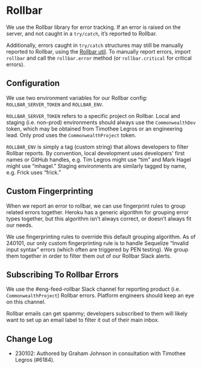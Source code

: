 # Rollbar

We use the Rollbar library for error tracking. If an error is raised on the server, and not caught in a `try/catch`, it’s reported to Rollbar.

Additionally, errors caught in `try/catch` structures may still be manually reported to Rollbar, using the [Rollbar util](../packages/commonwealth/server/util/rollbar.ts). To manually report errors, import `rollbar` and call the `rollbar.error` method (or `rollbar.critical` for critical errors).

## Configuration

We use two environment variables for our Rollbar config: `ROLLBAR_SERVER_TOKEN` and `ROLLBAR_ENV`.

`ROLLBAR_SERVER_TOKEN` refers to a specific project on Rollbar. Local and staging (i.e. non-prod) environments should always use the `CommonwealthDev` token, which may be obtained from Timothee Legros or an engineering lead. Only prod uses the `CommonwealthProject` token.

`ROLLBAR_ENV` is simply a tag (custom string) that allows developers to filter Rollbar reports. By convention, local development uses developers' first names or GitHub handles, e.g. Tim Legros might use “tim” and Mark Hagel might use “mhagel.” Staging environments are similarly tagged by name, e.g. Frick uses “frick.”

## Custom Fingerprinting

When we report an error to rollbar, we can use fingerprint rules to group related errors together. Heroku has a generic algorithm for grouping error types together, but this algorithm isn’t always correct, or doesn’t always fit our needs.

We use fingerprinting rules to override this default grouping algorithm. As of 240101, our only custom fingerprinting rule is to handle Sequelize “Invalid input syntax” errors (which often are triggered by PEN testing). We group them together in order to filter them out of our Rollbar Slack alerts.

## Subscribing To Rollbar Errors

We use the #eng-feed-rollbar Slack channel for reporting product (i.e. `CommonwealthProject`) Rollbar errors. Platform engineers should keep an eye on this channel.

Rollbar emails can get spammy; developers subscribed to them will likely want to set up an email label to filter it out of their main inbox.

## Change Log

- 230102: Authored by Graham Johnson in consultation with Timothee Legros (#6184).
